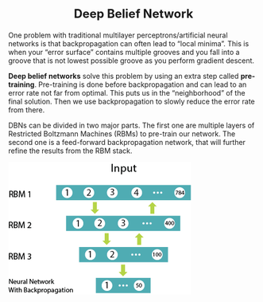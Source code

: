 <h1 align=center><font size = 5>Deep Belief Network </font></h1>

One problem with traditional multilayer perceptrons/artificial neural networks is that backpropagation can often lead to “local minima”. This is when your “error surface” contains multiple grooves and you fall into a groove that is not lowest possible groove as you perform gradient descent.

__Deep belief networks__ solve this problem by using an extra step called __pre-training__. Pre-training is done before backpropagation and can lead to an error rate not far from optimal. This puts us in the “neighborhood” of the final solution. Then we use backpropagation to slowly reduce the error rate from there.

DBNs can be divided in two major parts. The first one are multiple layers of Restricted Boltzmann Machines (RBMs) to pre-train our network. The second one is a feed-forward backpropagation network, that will further refine the results from the RBM stack.

<img src="https://raw.githubusercontent.com/Gurubux/CognitiveClass-DL/master/2_Deep_Learning_with_TensorFlow/DL_CC_2_5_Autoencoders/DBNs.png" alt="DBN Model"/>

